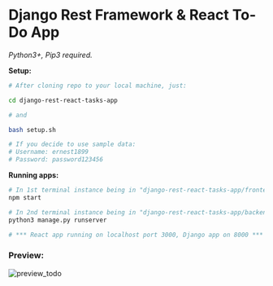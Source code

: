 # Django Rest Framework & React To-Do App

_Python3+, Pip3 required._

__Setup:__
```bash
# After cloning repo to your local machine, just:

cd django-rest-react-tasks-app

# and

bash setup.sh

# If you decide to use sample data:
# Username: ernest1899
# Password: password123456
```

__Running apps:__
```bash
# In 1st terminal instance being in "django-rest-react-tasks-app/frontend":
npm start

# In 2nd terminal instance being in "django-rest-react-tasks-app/backend":
python3 manage.py runserver

# *** React app running on localhost port 3000, Django app on 8000 ***
```

### Preview:

![preview_todo](https://user-images.githubusercontent.com/59512535/97160641-f2186280-177c-11eb-9087-d9b1dc0a073a.gif)

